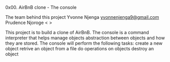 0x00. AirBnB clone - The console

The team behind this project
Yvonne Njenga <yvonnenjenga9@gmail.com>
Prudence Njoroge <  >

This project is to build a clone of AirBnB.
The console is a command interpreter that helps manage objects abstraction between objects and how they are stored.
The console will perform the following tasks:
create a new object
retrive an object from a file
do operations on objects
destroy an object
